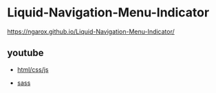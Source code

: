 # Liquid-Navigation-Menu-Indicator
https://ngarox.github.io/Liquid-Navigation-Menu-Indicator/

## youtube

- [html/css/js](https://www.youtube.com/watch?v=argynmjupK8)

- [sass](https://www.youtube.com/watch?v=PYm6QkM7bOU&ab_channel=Bedimcode)
